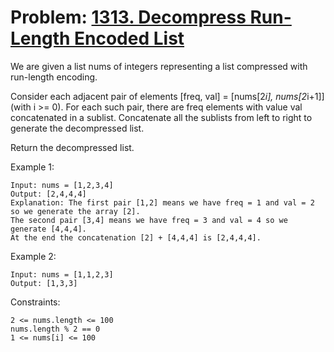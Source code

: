 # Problem: [1313. Decompress Run-Length Encoded List](https://leetcode.com/problems/decompress-run-length-encoded-list/)

We are given a list nums of integers representing a list compressed with run-length encoding.

Consider each adjacent pair of elements [freq, val] = [nums[2*i], nums[2*i+1]] (with i >= 0).  For each such pair, there are freq elements with value val concatenated in a sublist. Concatenate all the sublists from left to right to generate the decompressed list.

Return the decompressed list.



Example 1:
````
Input: nums = [1,2,3,4]
Output: [2,4,4,4]
Explanation: The first pair [1,2] means we have freq = 1 and val = 2 so we generate the array [2].
The second pair [3,4] means we have freq = 3 and val = 4 so we generate [4,4,4].
At the end the concatenation [2] + [4,4,4] is [2,4,4,4].
````

Example 2:
````
Input: nums = [1,1,2,3]
Output: [1,3,3]
````

Constraints:
````
2 <= nums.length <= 100
nums.length % 2 == 0
1 <= nums[i] <= 100
````